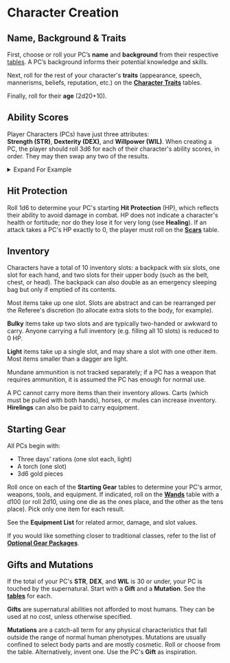 
# Character Creation
## Name, Background & Traits
First, choose or roll your PC’s **name** and **background** from their respective [tables](#name--background-d20). A PC’s background informs their potential knowledge and skills.

Next, roll for the rest of your character's **traits** (appearance, speech, mannerisms, beliefs, reputation, etc.) on the [**Character Traits**](#character-traits-d10) tables.

Finally, roll for their **age** (2d20+10).

## Ability Scores  
Player Characters (PCs) have just three attributes:  
**Strength (STR)**, **Dexterity (DEX)**, and **Willpower (WIL)**. When creating a PC, the player should roll 3d6 for each of their character's ability scores, in order. They may then swap any two of the results.

<details markdown="block">
  <summary>
Expand For Example
 </summary>
 
 Ines rolls for her character's <b>STR</b>, resulting in a <b>2</b>, a <b>4</b>, and a <b>6</b>, totaling <b>12</b>. The next two ability rolls result in a <b>9</b> for <b>DEX</b> and a <b>13</b> for <b>WIL</b>. She decides to swap the <b>12</b> and the <b>9</b>, for a character with <b>9 STR</b>, <b>12 DEX</b> and <b>13 WIL</b>.

</details>

## Hit Protection  
Roll 1d6 to determine your PC's starting **Hit Protection** (HP), which reflects their ability to avoid damage in combat. HP does not indicate a character's health or fortitude; nor do they lose it for very long (see **Healing**). If an attack takes a PC's HP exactly to 0, the player must roll on the [**Scars**](#scars-table) table.

## Inventory
Characters have a total of 10 inventory slots: a backpack with six slots, one slot for each hand, and two slots for their upper body (such as the belt, chest, or head). The backpack can also double as an emergency sleeping bag but only if emptied of its contents.

Most items take up one slot. Slots are abstract and can be rearranged per the Referee's discretion (to allocate extra slots to the body, for example).

**Bulky** items take up two slots and are typically two-handed or awkward to carry. Anyone carrying a full inventory (e.g. filling all 10 slots) is reduced to 0 HP.

**Light** items take up a single slot, and may share a slot with one other item. Most items smaller than a dagger are light.

Mundane ammunition is not tracked separately; if a PC has a weapon that requires ammunition, it is assumed the PC has enough for normal use.

A PC cannot carry more items than their inventory allows. Carts (which must be pulled with both hands), horses, or mules can increase inventory.  **Hirelings** can also be paid to carry equipment.

## Starting Gear
All PCs begin with:

- Three days' rations (one slot each, light)
- A torch (one slot)
- 3d6 gold pieces

Roll once on each of the **Starting Gear** tables to determine your PC's armor, weapons, tools, and equipment. If indicated, roll on the [**Wands**](#wands-d100) table with a d100 (or roll 2d10, using one die as the ones place, and the other as the tens place). Pick only one item for each result.

See the **Equipment List** for related armor, damage, and slot values.

If you would like something closer to traditional classes, refer to the list of [**Optional Gear Packages**](#optional-gear-packages).

## Gifts and Mutations
If the total of your PC's **STR**, **DEX**, and **WIL** is 30 or under, your PC is touched by the supernatural. Start with a **Gift** and a **Mutation**. See the [**tables**](#touched-by-the-supernatural) for each.

**Gifts** are supernatural abilities not afforded to most humans. They can be used at no cost, unless otherwise specified.

**Mutations** are a catch-all term for any physical characteristics that fall outside the range of normal human phenotypes. Mutations are usually confined to select body parts and are mostly cosmetic. Roll or choose from the table. Alternatively, invent one. Use the PC's **Gift** as inspiration.

